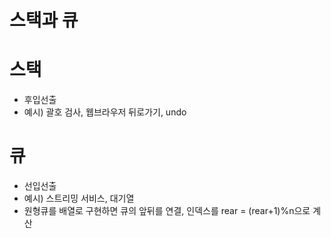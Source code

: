 # 스택과 큐

# 스택

- 후입선출
- 예시) 괄호 검사, 웹브라우저 뒤로가기, undo

# 큐

- 선입선출
- 예시) 스트리밍 서비스, 대기열
- 원형큐를 배열로 구현하면 큐의 앞뒤를 연결, 인덱스를 rear = (rear+1)%n으로 계산